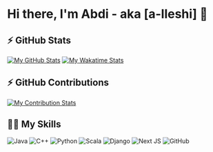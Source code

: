 # Hi there, I'm Abdi - aka [a-lleshi] 👋 

## :zap: GitHub Stats

  [![My GitHub Stats](https://github-readme-stats.vercel.app/api?username=a-lleshi&show_icons=true&count_private=true&theme=algolia)]()
  [![My Wakatime Stats](https://github-readme-stats.vercel.app/api/wakatime/?&alleshi&layout=compact&&theme=algolia&link=https://www.github.com/a-lleshi/)]()

## :zap: GitHub Contributions

  [![My Contribution Stats](https://github-contribution-stats.vercel.app/api/?username=a-lleshi)]()

## 👨‍💻 My Skills 

![Java](https://img.shields.io/badge/java-%23ED8B00.svg?style=for-the-badge&logo=java&logoColor=white)
![C++](https://img.shields.io/badge/c++-%2300599C.svg?style=for-the-badge&logo=c%2B%2B&logoColor=white)
![Python](https://img.shields.io/badge/python-3670A0?style=for-the-badge&logo=python&logoColor=ffdd54)
![Scala](https://img.shields.io/badge/scala-%23DC322F.svg?style=for-the-badge&logo=scala&logoColor=white)
![Django](https://img.shields.io/badge/django-%23092E20.svg?style=for-the-badge&logo=django&logoColor=white)
![Next JS](https://img.shields.io/badge/Next-black?style=for-the-badge&logo=next.js&logoColor=white)
![GitHub](https://img.shields.io/badge/github-%23121011.svg?style=for-the-badge&logo=github&logoColor=white)
